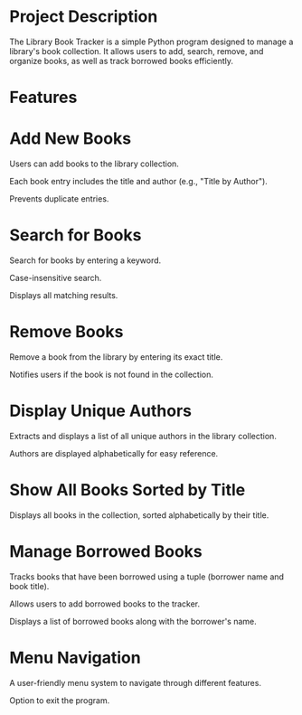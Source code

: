 # Project Description
The Library Book Tracker is a simple Python program designed to manage a library's book collection. It allows users to add, search, remove, and organize books, as well as track borrowed books efficiently.

# Features

# Add New Books
Users can add books to the library collection.

Each book entry includes the title and author (e.g., "Title by Author").

Prevents duplicate entries.

# Search for Books
Search for books by entering a keyword.

Case-insensitive search.

Displays all matching results.

# Remove Books
Remove a book from the library by entering its exact title.

Notifies users if the book is not found in the collection.

# Display Unique Authors
Extracts and displays a list of all unique authors in the library collection.

Authors are displayed alphabetically for easy reference.

# Show All Books Sorted by Title
Displays all books in the collection, sorted alphabetically by their title.

# Manage Borrowed Books
Tracks books that have been borrowed using a tuple (borrower name and book title).

Allows users to add borrowed books to the tracker.

Displays a list of borrowed books along with the borrower's name.

# Menu Navigation
A user-friendly menu system to navigate through different features.

Option to exit the program.


